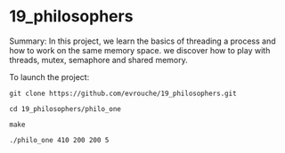 # 19_philosophers

Summary: In this project, we learn the basics of threading a process and how to
work on the same memory space. we discover how to play with threads, mutex, semaphore and shared memory.

To launch the project:

```git clone https://github.com/evrouche/19_philosophers.git```

```cd 19_philosophers/philo_one ```

```make```

```./philo_one 410 200 200 5```
